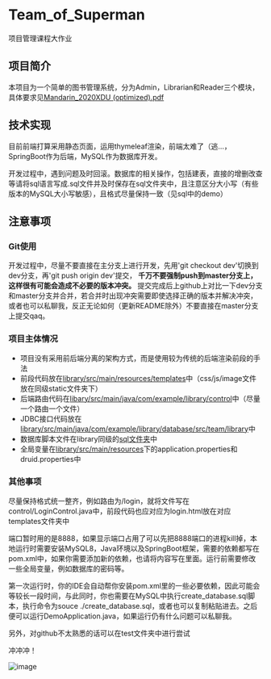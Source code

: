 # Team_of_Superman
项目管理课程大作业

## 项目简介
本项目为一个简单的图书管理系统，分为Admin，Librarian和Reader三个模块，具体要求见[Mandarin_2020XDU (optimized).pdf](https://github.com/frozenlalala/Team_of_Superman/blob/master/Mandarin_2020XDU%20(optimized).pdf)

## 技术实现
目前前端打算采用静态页面，运用thymeleaf渲染，前端太难了（逃...，SpringBoot作为后端，MySQL作为数据库开发。

开发过程中，遇到问题及时回滚。数据库的相关操作，包括建表，直接的增删改查等请将sql语言写成.sql文件并及时保存在sql文件夹中，且注意区分大小写（有些版本的MySQL大小写敏感），且格式尽量保持一致（见sql中的demo）

## 注意事项
### Git使用
开发过程中，尽量不要直接在主分支上进行开发，先用'git checkout dev'切换到dev分支，再'git push origin dev'提交， **千万不要强制push到master分支上，这样很有可能会造成不必要的版本冲突。** 提交完成后上github上对比一下dev分支和master分支并合并，若合并时出现冲突需要即使选择正确的版本并解决冲突，或者也可以私聊我，反正无论如何（更新README除外）不要直接在master分支上提交qaq。

### 项目主体情况
* 项目没有采用前后端分离的架构方式，而是使用较为传统的后端渲染前段的手法
* 前段代码放在[library/src/main/resources/templates](https://github.com/frozenlalala/Team_of_Superman/blob/master/library/src/main/resources/templates)中（css/js/image文件放在同级static文件夹下）
* 后端路由代码在[libary/src/main/java/com/example/library/control](https://github.com/frozenlalala/Team_of_Superman/blob/master/library/src/main/java/com/example/library/control)中（尽量一个路由一个文件）
* JDBC接口代码放在[library/src/main/java/com/example/library/database/src/team/library](https://github.com/frozenlalala/Team_of_Superman/blob/master/library/src/main/java/com/example/library/database/src/team/library)中
* 数据库脚本文件在library同级的[sql文件夹](https://github.com/frozenlalala/Team_of_Superman/blob/master/sql)中
* 全局变量在[library/src/main/resources](https://github.com/frozenlalala/Team_of_Superman/blob/master/library/src/main/resources)下的application.properties和druid.properties中

### 其他事项
尽量保持格式统一整齐，例如路由为/login，就将文件写在control/LoginControl.java中，前段代码也应对应为login.html放在对应templates文件夹中

端口暂时用的是8888，如果显示端口占用了可以先把8888端口的进程kill掉，本地运行时需要安装MySQL8，Java环境以及SpringBoot框架，需要的依赖都写在pom.xml中，如果你需要添加新的依赖，也请将内容写在里面。运行前需要修改一些全局变量，例如数据库的密码等。

第一次运行时，你的IDE会自动帮你安装pom.xml里的一些必要依赖，因此可能会等较长一段时间，与此同时，你也需要在MySQL中执行create_database.sql脚本，执行命令为souce ./create_database.sql，或者也可以复制粘贴进去。之后便可以运行DemoApplication.java，如果运行仍有什么问题可以私聊我。

另外，对github不太熟悉的话可以在test文件夹中进行尝试

冲冲冲！

![image](https://github.com/frozenlalala/Team_of_Superman/raw/master/images/渴望力量.png)
